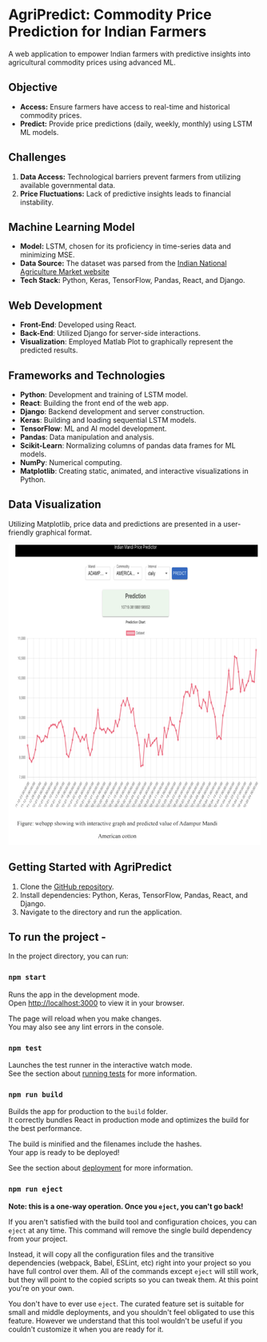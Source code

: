 # AgriPredict: Commodity Price Prediction for Indian Farmers

A web application to empower Indian farmers with predictive insights into agricultural commodity prices using advanced ML.

## Objective
- **Access:** Ensure farmers have access to real-time and historical commodity prices.
- **Predict:** Provide price predictions (daily, weekly, monthly) using LSTM ML models.

## Challenges
1. **Data Access:** Technological barriers prevent farmers from utilizing available governmental data.
2. **Price Fluctuations:** Lack of predictive insights leads to financial instability.

## Machine Learning Model
- **Model:** LSTM, chosen for its proficiency in time-series data and minimizing MSE.
- **Data Source:** The dataset was parsed from the [Indian National Agriculture Market website](https://enam.gov.in/)
- **Tech Stack:** Python, Keras, TensorFlow, Pandas, React, and Django.
  
## Web Development
- **Front-End**: Developed using React.
- **Back-End**: Utilized Django for server-side interactions.
- **Visualization**: Employed Matlab Plot to graphically represent the predicted results.

## Frameworks and Technologies
- **Python**: Development and training of LSTM model.
- **React**: Building the front end of the web app.
- **Django**: Backend development and server construction.
- **Keras**: Building and loading sequential LSTM models.
- **TensorFlow**: ML and AI model development.
- **Pandas**: Data manipulation and analysis.
- **Scikit-Learn**: Normalizing columns of pandas data frames for ML models.
- **NumPy**: Numerical computing.
- **Matplotlib**: Creating static, animated, and interactive visualizations in Python.

## Data Visualization
Utilizing Matplotlib, price data and predictions are presented in a user-friendly graphical format.

![Data Visualization](/images/cottonPricePredictionDaily.png)


## Getting Started with AgriPredict
1. Clone the [GitHub repository](#).
2. Install dependencies: Python, Keras, TensorFlow, Pandas, React, and Django.
3. Navigate to the directory and run the application.

## To run the project - 
In the project directory, you can run:
### `npm start`

Runs the app in the development mode.\
Open [http://localhost:3000](http://localhost:3000) to view it in your browser.

The page will reload when you make changes.\
You may also see any lint errors in the console.

### `npm test`

Launches the test runner in the interactive watch mode.\
See the section about [running tests](https://facebook.github.io/create-react-app/docs/running-tests) for more information.

### `npm run build`

Builds the app for production to the `build` folder.\
It correctly bundles React in production mode and optimizes the build for the best performance.

The build is minified and the filenames include the hashes.\
Your app is ready to be deployed!

See the section about [deployment](https://facebook.github.io/create-react-app/docs/deployment) for more information.

### `npm run eject`

**Note: this is a one-way operation. Once you `eject`, you can't go back!**

If you aren't satisfied with the build tool and configuration choices, you can `eject` at any time. This command will remove the single build dependency from your project.

Instead, it will copy all the configuration files and the transitive dependencies (webpack, Babel, ESLint, etc) right into your project so you have full control over them. All of the commands except `eject` will still work, but they will point to the copied scripts so you can tweak them. At this point you're on your own.

You don't have to ever use `eject`. The curated feature set is suitable for small and middle deployments, and you shouldn't feel obligated to use this feature. However we understand that this tool wouldn't be useful if you couldn't customize it when you are ready for it.
